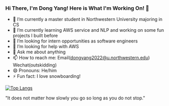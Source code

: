 ### Hi There, I'm Dong Yang! Here is What I'm Working On! 👋

- 🔭 I’m currently a master student in Northwestern University majoring in CS 
- 🌱 I’m currently learning AWS service and NLP and working on some fun projects I built before
- 👯 I’m looking for intern opportunities as software engineers
- 🤔 I’m looking for help with AWS
- 💬 Ask me about anything
- 📫 How to reach me: Email(dongyang2022@u.northwestern.edu) Wechat(outskidding)
- 😄 Pronouns: He/him
- ⚡ Fun fact: I love snowboarding!

[![Top Langs](https://github-readme-stats.vercel.app/api/top-langs/?username=dyang912&layout=compact&langs_count=8)](https://github.com/anuraghazra/github-readme-stats)

"It does not matter how slowly you go so long as you do not stop."
